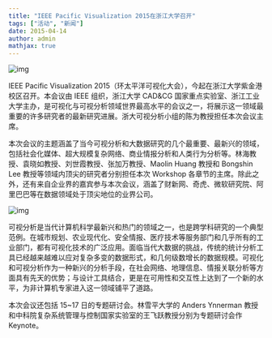 ```yaml
---
title: "IEEE Pacific Visualization 2015在浙江大学召开"
tags: ["活动", "新闻"]
date: 2015-04-14
author: admin
mathjax: true
---
```


![img](http://www.cad.zju.edu.cn/home/vagblog/wp-content/uploads/2015/04/slide1.png)

IEEE Pacific Visualization 2015（环太平洋可视化大会），今起在浙江大学紫金港校区召开。本会议由 IEEE 组织，浙江大学 CAD&CG 国家重点实验室、浙江工业大学主办，是可视化与可视分析领域世界最高水平的会议之一，将展示这一领域最重要的许多研究者的最新研究进展。浙大可视分析小组的陈为教授担任本次会议主席。

本次会议的主题涵盖了当今可视分析和大数据研究的几个最重要、最新兴的领域，包括社会化媒体、超大规模复杂网络、商业情报分析和人类行为分析等。林海教授、袁晓如教授、刘世霞教授、张加万教授、Maolin Huang 教授和 Bongshin Lee 教授等领域内顶尖的研究者分别担任本次 Workshop 各章节的主席。除此之外，还有来自企业界的嘉宾参与本次会议，涵盖了财新网、奇虎、微软研究院、阿里巴巴等在数据领域处于顶尖地位的业界公司。

![img](http://www.cad.zju.edu.cn/home/vagblog/wp-content/uploads/2015/04/slide3.png)

可视分析是当代计算机科学最新兴和热门的领域之一，也是跨学科研究的一个典型范例。在城市规划、农业现代化、安全情报、医疗技术等服务部门和几乎所有的工业部门，都有可视化技术的广泛应用。面临当代大数据的挑战，传统的统计分析工具已经越来越难以应对复杂多变的数据形式，和几何级数增长的数据规模。可视化和可视分析作为一种新兴的分析手段，在社会网络、地理信息、情报关联分析等方面具有先天的优势；与设计工具结合，更是在可用性和交互性上达到了一个新的水平，为非计算机专家进入这一领域铺平了道路。

本次会议还包括 15~17 日的专题研讨会。林雪平大学的 Anders Ynnerman 教授和中科院复杂系统管理与控制国家实验室的王飞跃教授分别为专题研讨会作 Keynote。
